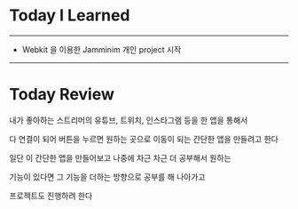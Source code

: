 # Today I Learned

---

- Webkit 을 이용한 Jamminim 개인 project 시작

---

# Today Review

내가 좋아하는 스트리머의 유튜브, 트위치, 인스타그램 등을 한 앱을 통해서

다 연결이 되어 버튼을 누르면 원하는 곳으로 이동이 되는 간단한 앱을 만들려고 한다

일단 이 간단한 앱을 만들어보고 나중에 차근 차근 더 공부해서 원하는

기능이 있다면 그 기능을 더하는 방향으로 공부를 해 나아가고

프로젝트도 진행하려 한다